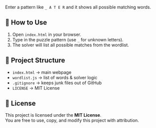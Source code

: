 Enter a pattern like `_ A T E R` and it shows all possible matching words.

## 🚀 How to Use
1. Open `index.html` in your browser.
2. Type in the puzzle pattern (use `_` for unknown letters).
3. The solver will list all possible matches from the wordlist.

## 📂 Project Structure
- `index.html` → main webpage
- `wordlist.js` → list of words & solver logic
- `.gitignore` → keeps junk files out of GitHub
- `LICENSE` → MIT License

## 📝 License
This project is licensed under the **MIT License**.  
You are free to use, copy, and modify this project with attribution.
